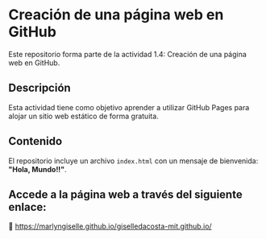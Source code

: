 # Creación de una página web en GitHub

Este repositorio forma parte de la actividad 1.4: Creación de una página web en GitHub.

## Descripción
Esta actividad tiene como objetivo aprender a utilizar GitHub Pages para alojar un sitio web estático de forma gratuita. 

## Contenido
El repositorio incluye un archivo `index.html` con un mensaje de bienvenida: **"Hola, Mundo!!"**.

## Accede a la página web a través del siguiente enlace:
🔗 https://marlyngiselle.github.io/giselledacosta-mit.github.io/

